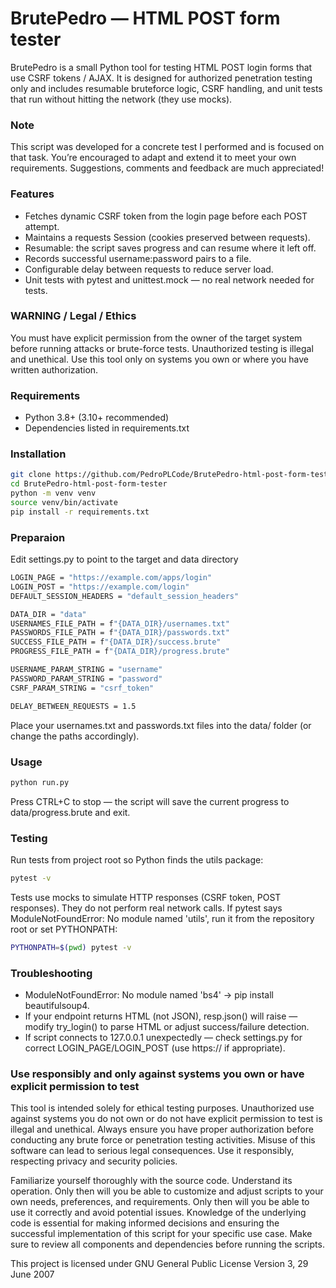 # BrutePedro — HTML POST form tester
BrutePedro is a small Python tool for testing HTML POST login forms that use CSRF tokens / AJAX.
It is designed for authorized penetration testing only and includes resumable bruteforce logic, CSRF handling, and unit tests that run without hitting the network (they use mocks).

### Note
This script was developed for a concrete test I performed and is focused on that task. You’re encouraged to adapt and extend it to meet your own requirements. Suggestions, comments and feedback are much appreciated!

### Features
- Fetches dynamic CSRF token from the login page before each POST attempt.
- Maintains a requests Session (cookies preserved between requests).
- Resumable: the script saves progress and can resume where it left off.
- Records successful username:password pairs to a file.
- Configurable delay between requests to reduce server load.
- Unit tests with pytest and unittest.mock — no real network needed for tests.

### WARNING / Legal / Ethics
You must have explicit permission from the owner of the target system before running attacks or brute-force tests. Unauthorized testing is illegal and unethical. Use this tool only on systems you own or where you have written authorization.

### Requirements
- Python 3.8+ (3.10+ recommended)
- Dependencies listed in requirements.txt

### Installation
```bash
git clone https://github.com/PedroPLCode/BrutePedro-html-post-form-tester.git
cd BrutePedro-html-post-form-tester
python -m venv venv
source venv/bin/activate
pip install -r requirements.txt
```

### Preparaion
Edit settings.py to point to the target and data directory
```bash
LOGIN_PAGE = "https://example.com/apps/login"
LOGIN_POST = "https://example.com/login"
DEFAULT_SESSION_HEADERS = "default_session_headers"

DATA_DIR = "data"
USERNAMES_FILE_PATH = f"{DATA_DIR}/usernames.txt"
PASSWORDS_FILE_PATH = f"{DATA_DIR}/passwords.txt"
SUCCESS_FILE_PATH = f"{DATA_DIR}/success.brute"
PROGRESS_FILE_PATH = f"{DATA_DIR}/progress.brute"

USERNAME_PARAM_STRING = "username"
PASSWORD_PARAM_STRING = "password"
CSRF_PARAM_STRING = "csrf_token"

DELAY_BETWEEN_REQUESTS = 1.5

```
Place your usernames.txt and passwords.txt files into the data/ folder (or change the paths accordingly).

### Usage
```bash
python run.py
```
Press CTRL+C to stop — the script will save the current progress to data/progress.brute and exit.

### Testing
Run tests from project root so Python finds the utils package:
```bash
pytest -v
```
Tests use mocks to simulate HTTP responses (CSRF token, POST responses). They do not perform real network calls.
If pytest says ModuleNotFoundError: No module named 'utils', run it from the repository root or set PYTHONPATH:
```bash
PYTHONPATH=$(pwd) pytest -v
```

### Troubleshooting
- ModuleNotFoundError: No module named 'bs4' → pip install beautifulsoup4.
- If your endpoint returns HTML (not JSON), resp.json() will raise — modify try_login() to parse HTML or adjust success/failure detection.
- If script connects to 127.0.0.1 unexpectedly — check settings.py for correct LOGIN_PAGE/LOGIN_POST (use https:// if appropriate).

### Use responsibly and only against systems you own or have explicit permission to test
This tool is intended solely for ethical testing purposes. Unauthorized use against systems you do not own or do not have explicit permission to test is illegal and unethical. Always ensure you have proper authorization before conducting any brute force or penetration testing activities. Misuse of this software can lead to serious legal consequences. Use it responsibly, respecting privacy and security policies.

Familiarize yourself thoroughly with the source code. Understand its operation. Only then will you be able to customize and adjust scripts to your own needs, preferences, and requirements. Only then will you be able to use it correctly and avoid potential issues. Knowledge of the underlying code is essential for making informed decisions and ensuring the successful implementation of this script for your specific use case. Make sure to review all components and dependencies before running the scripts.

This project is licensed under GNU General Public License Version 3, 29 June 2007